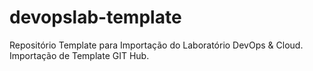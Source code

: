 # devopslab-template
Repositório Template para Importação do Laboratório DevOps &amp; Cloud.
Importação de Template GIT Hub.